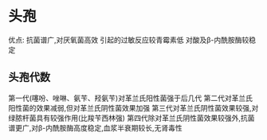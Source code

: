 # 头孢
优点:
抗菌谱广,对厌氧菌高效
引起的过敏反应较青霉素低
对酸及β-内酰胺酶较稳定
## 头孢代数
第一代(噻吩、唑啉、氨苄、羟氨苄)对革兰氏阳性菌强于后几代
第二代对革兰氏阳性菌的效果减弱,但对革兰氏阴性菌效果加强
第三代对革兰氏阴性菌效果较强,对绿脓杆菌具有较强作用(比羧苄西林强)
第四代除对革兰氏阴性菌效果较强外,抗菌谱更广,对β-内酰胺酶高度稳定,血浆半衰期较长,无肾毒性